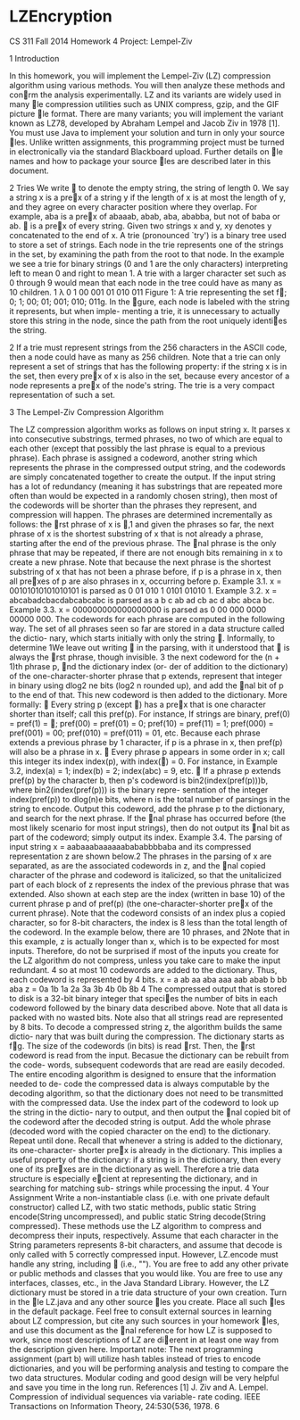 LZEncryption
============

CS 311 Fall 2014 Homework 4
Project: Lempel-Ziv


1 Introduction


In this homework, you will implement the Lempel-Ziv (LZ) compression
algorithm using various methods. You will then analyze these methods and
conrm the analysis experimentally. LZ and its variants are widely used in
many le compression utilities such as UNIX compress, gzip, and the GIF
picture le format. There are many variants; you will implement the variant
known as LZ78, developed by Abraham Lempel and Jacob Ziv in 1978 [1].
You must use Java to implement your solution and turn in only your source
les. Unlike written assignments, this programming project must be turned
in electronically via the standard Blackboard upload. Further details on
le names and how to package your source les are described later in this
document.


2 Tries
We write  to denote the empty string, the string of length 0. We say a
string x is a prex of a string y if the length of x is at most the length
of y, and they agree on every character position where they overlap. For
example, aba is a prex of abaaab, abab, aba, ababba, but not of baba
or ab.  is a prex of every string. Given two strings x and y, xy denotes y
concatenated to the end of x.
A trie (pronounced `try') is a binary tree used to store a set of strings.
Each node in the trie represents one of the strings in the set, by examining
the path from the root to that node. In the example we see a trie for binary
strings (0 and 1 are the only characters) interpreting left to mean 0 and
right to mean 1. A trie with a larger character set such as 0 through 9
would mean that each node in the tree could have as many as 10 children.
1
λ
0 1
00
001
01
010 011
Figure 1: A trie representing the set f; 0; 1; 00; 01; 001; 010; 011g. In the
gure, each node is labeled with the string it represents, but when imple-
menting a trie, it is unnecessary to actually store this string in the node,
since the path from the root uniquely identies the string.

2
If a trie must represent strings from the 256 characters in the ASCII code,
then a node could have as many as 256 children.
Note that a trie can only represent a set of strings that has the following
property: if the string x is in the set, then every prex of x is also in the
set, because every ancestor of a node represents a prex of the node's string.
The trie is a very compact representation of such a set.


3 The Lempel-Ziv Compression Algorithm


The LZ compression algorithm works as follows on input string x. It parses
x into consecutive substrings, termed phrases, no two of which are equal
to each other (except that possibly the last phrase is equal to a previous
phrase). Each phrase is assigned a codeword, another string which represents
the phrase in the compressed output string, and the codewords are simply
concatenated together to create the output. If the input string has a lot of
redundancy (meaning it has substrings that are repeated more often than
would be expected in a randomly chosen string), then most of the codewords
will be shorter than the phrases they represent, and compression will happen.
The phrases are determined incrementally as follows: the rst phrase of
x is ,1 and given the phrases so far, the next phrase of x is the shortest
substring of x that is not already a phrase, starting after the end of the
previous phrase. The nal phrase is the only phrase that may be repeated,
if there are not enough bits remaining in x to create a new phrase. Note
that because the next phrase is the shortest substring of x that has not been
a phrase before, if p is a phrase in x, then all prexes of p are also phrases
in x, occurring before p.
Example 3.1. x = 00101010101010101 is parsed as 0 01 010 1 0101 01010
1.
Example 3.2. x = abcabadcbacdabcabcabc is parsed as a b c ab ad cb ac d
abc abca bc.
Example 3.3. x = 000000000000000000 is parsed as 0 00 000 0000 00000
000.
The codewords for each phrase are computed in the following way. The
set of all phrases seen so far are stored in a data structure called the dictio-
nary, which starts initially with only the string . Informally, to determine
1We leave out writing  in the parsing, with it understood that  is always the rst
phrase, though invisible.
3
the next codeword for the (n + 1)th phrase p, nd the dictionary index (or-
der of addition to the dictionary) of the one-character-shorter phrase that p
extends, represent that integer in binary using dlog2 ne bits (log2 n rounded
up), and add the nal bit of p to the end of that. This new codeword is
then added to the dictionary.
More formally:
 Every string p (except ) has a prex that is one character shorter than
itself; call this pref(p). For instance, If strings are binary, pref(0) =
pref(1) = ; pref(00) = pref(01) = 0; pref(10) = pref(11) = 1; pref(000) =
pref(001) = 00; pref(010) = pref(011) = 01, etc. Because each phrase
extends a previous phrase by 1 character, if p is a phrase in x, then
pref(p) will also be a phrase in x.
 Every phrase p appears in some order in x; call this integer its index
index(p), with index() = 0. For instance, in Example 3.2, index(a) =
1; index(b) = 2; index(abc) = 9, etc.
 If a phrase p extends pref(p) by the character b, then p's codeword is
bin2(index(pref(p)))b, where bin2(index(pref(p))) is the binary repre-
sentation of the integer index(pref(p)) to dlog(n)e bits, where n is the
total number of parsings in the string to encode.
Output this codeword, add the phrase p to the dictionary, and search
for the next phrase. If the nal phrase has occurred before (the most
likely scenario for most input strings), then do not output its nal bit
as part of the codeword; simply output its index.
Example 3.4. The parsing of input string x = aabaaabaaaaaabababbbbaba
and its compressed representation z are shown below.2 The phrases in the
parsing of x are separated, as are the associated codewords in z, and the
nal copied character of the phrase and codeword is italicized, so that the
unitalicized part of each block of z represents the index of the previous
phrase that was extended. Also shown at each step are the index (written
in base 10) of the current phrase p and of pref(p) (the one-character-shorter
prex of the current phrase). Note that the codeword consists of an index
plus a copied character, so for 8-bit characters, the index is 8 less than the
total length of the codeword. In the example below, there are 10 phrases, and
2Note that in this example, z is actually longer than x, which is to be expected for
most inputs. Therefore, do not be surprised if most of the inputs you create for the LZ
algorithm do not compress, unless you take care to make the input redundant.
4
so at most 10 codewords are added to the dictionary. Thus, each codeword
is represented by 4 bits.
x = a ab aa aba aaa aab abab b bb aba
z = 0a 1b 1a 2a 3a 3b 4b 0b 8b 4
The compressed output that is stored to disk is a 32-bit binary integer
that species the number of bits in each codeword followed by the binary
data described above. Note that all data is packed with no wasted bits.
Note also that all strings read are represented by 8 bits.
To decode a compressed string z, the algorithm builds the same dictio-
nary that was built during the compression. The dictionary starts as fg.
The size of the codewords (in bits) is read rst. Then, the rst codeword is
read from the input. Becasue the dictionary can be rebuilt from the code-
words, subsequent codewords that are read are easily decoded. The entire
encoding algorithm is designed to ensure that the information needed to de-
code the compressed data is always computable by the decoding algorithm,
so that the dictionary does not need to be transmitted with the compressed
data. Use the index part of the codeword to look up the string in the dictio-
nary to output, and then output the nal copied bit of the codeword after
the decoded string is output. Add the whole phrase (decoded word with the
copied character on the end) to the dictionary. Repeat until done.
Recall that whenever a string is added to the dictionary, its one-character-
shorter prex is already in the dictionary. This implies a useful property of
the dictionary: if a string is in the dictionary, then every one of its prexes
are in the dictionary as well. Therefore a trie data structure is especially
ecient at representing the dictionary, and in searching for matching sub-
strings while processing the input.
4 Your Assignment
Write a non-instantiable class (i.e. with one private default constructor)
called LZ, with two static methods,
public static String encode(String uncompressed),
and
public static String decode(String compressed).
These methods use the LZ algorithm to compress and decompress their
inputs, respectively. Assume that each character in the String parameters
represents 8-bit characters, and assume that decode is only called with
5
correctly compressed input. However, LZ.encode must handle any string,
including  (i.e., "").
You are free to add any other private or public methods and classes that
you would like. You are free to use any interfaces, classes, etc., in the Java
Standard Library. However, the LZ dictionary must be stored in a trie
data structure of your own creation. Turn in the le LZ.java and any other
source les you create. Place all such les in the default package.
Feel free to consult external sources in learning about LZ compression,
but cite any such sources in your homework les, and use this document as
the nal reference for how LZ is supposed to work, since most descriptions
of LZ are dierent in at least one way from the description given here.
Important note: The next programming assignment (part b) will utilize
hash tables instead of tries to encode dictionaries, and you will be performing
analysis and testing to compare the two data structures. Modular coding
and good design will be very helpful and save you time in the long run.
References
[1] J. Ziv and A. Lempel. Compression of individual sequences via variable-
rate coding. IEEE Transactions on Information Theory, 24:530{536,
1978.
6
